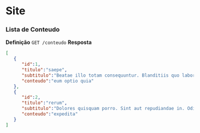 # Site 

### Lista de Conteudo

**Definição**
`GET /conteudo`
**Resposta**
```json
[
   {
      "id":1,
      "titulo":"saepe",
      "subtitulo":"Beatae illo totam consequuntur. Blanditiis quo labore minus ullam temporibus commodi.",
      "conteudo":"eum optio quia"   
   },
   {
      "id":2,
      "titulo":"rerum",
      "subtitulo":"Dolores quisquam porro. Sint aut repudiandae in. Odit natus ut rerum. Illo corporis rerum. Quia vitae occaecati eveniet voluptatum atque exercitationem sunt magnam optio.",
      "conteudo":"expedita"
   }
]
```
